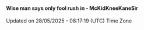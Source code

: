 #### Wise man says only fool rush in - McKidKneeKaneSir
Updated on 28/05/2025 - 08:17:19 (UTC) Time Zone
